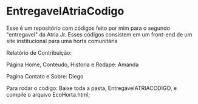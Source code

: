 # EntregavelAtriaCodigo
Esse é um repositório com códigos feito por mim para o segundo "entregavel" da Atria.Jr. Esses códigos consistem em um front-end  de um site institucional para uma horta comunitária  

Relatório de Contribuição:

Página Home, Conteudo, Historia e Rodape: Amanda

Pagina Contato e Sobre: Diego

Para rodar o codigo: Baixe toda a pasta, EntregávelATRIACODIGO, e compile o arquivo EcoHorta.html;